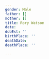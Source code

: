 ```yaml
---
gender: Male
father: []
mother: []
title: Rory Watson
date: 
dobEst: ''
birthPlace: ''
deathDate: 
deathPlace: ''

---
```

